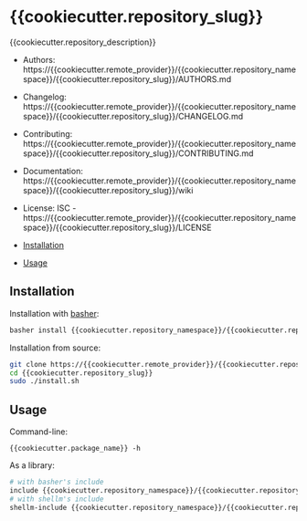 # {{cookiecutter.repository_slug}}
{{cookiecutter.repository_description}}

- Authors: https://{{cookiecutter.remote_provider}}/{{cookiecutter.repository_namespace}}/{{cookiecutter.repository_slug}}/AUTHORS.md
- Changelog: https://{{cookiecutter.remote_provider}}/{{cookiecutter.repository_namespace}}/{{cookiecutter.repository_slug}}/CHANGELOG.md
- Contributing: https://{{cookiecutter.remote_provider}}/{{cookiecutter.repository_namespace}}/{{cookiecutter.repository_slug}}/CONTRIBUTING.md
- Documentation: https://{{cookiecutter.remote_provider}}/{{cookiecutter.repository_namespace}}/{{cookiecutter.repository_slug}}/wiki
- License: ISC - https://{{cookiecutter.remote_provider}}/{{cookiecutter.repository_namespace}}/{{cookiecutter.repository_slug}}/LICENSE

- [Installation](#installation)
- [Usage](#installation)

## Installation
Installation with [basher](https://github.com/basherpm/basher):
```bash
basher install {{cookiecutter.repository_namespace}}/{{cookiecutter.repository_slug}}
```

Installation from source:
```bash
git clone https://{{cookiecutter.remote_provider}}/{{cookiecutter.repository_namespace}}/{{cookiecutter.repository_slug}}
cd {{cookiecutter.repository_slug}}
sudo ./install.sh
```

## Usage
Command-line:
```
{{cookiecutter.package_name}} -h
```

As a library:
```bash
# with basher's include
include {{cookiecutter.repository_namespace}}/{{cookiecutter.repository_slug}} lib/{{cookiecutter.package_name.replace('shellm-', '').replace('-', '_')}}.sh
# with shellm's include
shellm-include {{cookiecutter.repository_namespace}}/{{cookiecutter.repository_slug}} lib/{{cookiecutter.package_name.replace('shellm-', '').replace('-', '_')}}.sh
```
